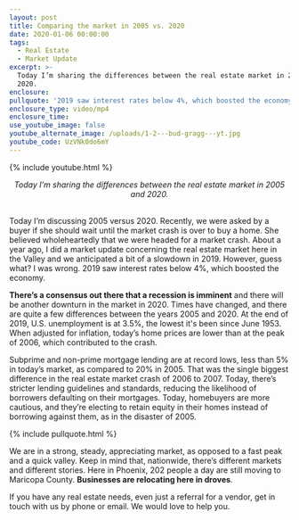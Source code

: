 ```yaml
---
layout: post
title: Comparing the market in 2005 vs. 2020
date: 2020-01-06 00:00:00
tags:
  - Real Estate
  - Market Update
excerpt: >-
  Today I’m sharing the differences between the real estate market in 2005 and
  2020.
enclosure:
pullquote: '2019 saw interest rates below 4%, which boosted the economy.'
enclosure_type: video/mp4
enclosure_time:
use_youtube_image: false
youtube_alternate_image: /uploads/1-2---bud-gragg---yt.jpg
youtube_code: UzVNk0do6mY
---
```


{% include youtube.html %}

<center><em>Today I’m sharing the differences between the real estate market in 2005 and 2020.</em></center>

<br>Today I’m discussing 2005 versus 2020. Recently, we were asked by a buyer if she should wait until the market crash is over to buy a home. She believed wholeheartedly that we were headed for a market crash. About a year ago, I did a market update concerning the real estate market here in the Valley and we anticipated a bit of a slowdown in 2019. However, guess what? I was wrong. 2019 saw interest rates below 4%, which boosted the economy.

**There’s a consensus out there that a recession is imminent** and there will be another downturn in the market in 2020. Times have changed, and there are quite a few differences between the years 2005 and 2020. At the end of 2019, U.S. unemployment is at 3.5%, the lowest it's been since June 1953. When adjusted for inflation, today’s home prices are lower than at the peak of 2006, which contributed to the crash.

Subprime and non-prime mortgage lending are at record lows, less than 5% in today’s market, as compared to 20% in 2005. That was the single biggest difference in the real estate market crash of 2006 to 2007. Today, there’s stricter lending guidelines and standards, reducing the likelihood of borrowers defaulting on their mortgages. Today, homebuyers are more cautious, and they’re electing to retain equity in their homes instead of borrowing against them, as in the disaster of 2005.

{% include pullquote.html %}

We are in a strong, steady, appreciating market, as opposed to a fast peak and a quick valley. Keep in mind that, nationwide, there’s different markets and different stories. Here in Phoenix, 202 people a day are still moving to Maricopa County. **Businesses are relocating here in droves**.

If you have any real estate needs, even just a referral for a vendor, get in touch with us by phone or email. We would love to help you.